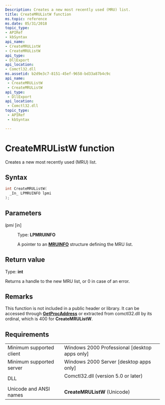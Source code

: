 ```yaml
---
Description: Creates a new most recently used (MRU) list.
title: CreateMRUListW function
ms.topic: reference
ms.date: 05/31/2018
topic_type: 
- APIRef
- kbSyntax
api_name: 
- CreateMRUListW
- CreateMRUListW
api_type: 
- DllExport
api_location: 
- Comctl32.dll
ms.assetid: b2d9e3c7-8151-45ef-9658-bd33a87b4c9c
api_name: 
 - CreateMRUListW
 - CreateMRUListW
api_type: 
 - DllExport
api_location: 
 - Comctl32.dll
topic_type: 
 - APIRef
 - kbSyntax

---
```


# CreateMRUListW function

Creates a new most recently used (MRU) list.

## Syntax


```C++
int CreateMRUListW(
  _In_ LPMRUINFO lpmi
);
```



## Parameters

<dl> <dt>

*lpmi* \[in\]
</dt> <dd>

Type: **LPMRUINFO**

A pointer to an [**MRUINFO**](mruinfo.md) structure defining the MRU list.

</dd> </dl>

## Return value

Type: **int**

Returns a handle to the new MRU list, or 0 in case of an error.

## Remarks

This function is not included in a public header or library. It can be accessed through [**GetProcAddress**](https://msdn.microsoft.com/en-us/library/ms683212(v=VS.85).aspx) or extracted from comctl32.dll by its ordinal, which is 400 for **CreateMRUListW**.

## Requirements



|                                     |                                                                                                                |
|-------------------------------------|----------------------------------------------------------------------------------------------------------------|
| Minimum supported client<br/> | Windows 2000 Professional \[desktop apps only\]<br/>                                                     |
| Minimum supported server<br/> | Windows 2000 Server \[desktop apps only\]<br/>                                                           |
| DLL<br/>                      | <dl> <dt>Comctl32.dll (version 5.0 or later)</dt> </dl> |
| Unicode and ANSI names<br/>   | **CreateMRUListW** (Unicode)<br/>                                                                        |



 

 




